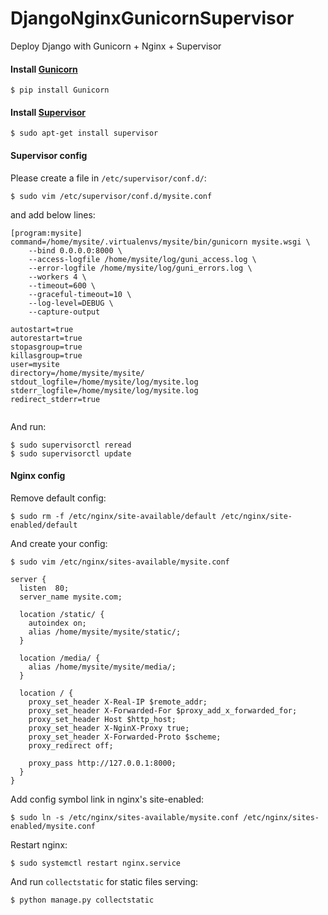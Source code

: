 # DjangoNginxGunicornSupervisor
Deploy Django with Gunicorn + Nginx + Supervisor

#### Install [Gunicorn](http://gunicorn.org/)

```
$ pip install Gunicorn
```

#### Install [Supervisor](http://supervisord.org)
```
$ sudo apt-get install supervisor
```


#### Supervisor config
Please create a file in `/etc/supervisor/conf.d/`:
```
$ sudo vim /etc/supervisor/conf.d/mysite.conf
```

and add below lines:

```
[program:mysite]
command=/home/mysite/.virtualenvs/mysite/bin/gunicorn mysite.wsgi \
    --bind 0.0.0.0:8000 \
    --access-logfile /home/mysite/log/guni_access.log \
    --error-logfile /home/mysite/log/guni_errors.log \
    --workers 4 \
    --timeout=600 \
    --graceful-timeout=10 \
    --log-level=DEBUG \
    --capture-output

autostart=true
autorestart=true
stopasgroup=true
killasgroup=true
user=mysite
directory=/home/mysite/mysite/
stdout_logfile=/home/mysite/log/mysite.log
stderr_logfile=/home/mysite/log/mysite.log
redirect_stderr=true


```

And run:
```
$ sudo supervisorctl reread
$ sudo supervisorctl update
```

#### Nginx config
Remove default config:

```
$ sudo rm -f /etc/nginx/site-available/default /etc/nginx/site-enabled/default
```
And create your config:
```
$ sudo vim /etc/nginx/sites-available/mysite.conf
```

```
server {
  listen  80;
  server_name mysite.com;

  location /static/ {
    autoindex on;
    alias /home/mysite/mysite/static/;
  }

  location /media/ {
    alias /home/mysite/mysite/media/;
  }

  location / {
    proxy_set_header X-Real-IP $remote_addr;
    proxy_set_header X-Forwarded-For $proxy_add_x_forwarded_for;
    proxy_set_header Host $http_host;
    proxy_set_header X-NginX-Proxy true;
    proxy_set_header X-Forwarded-Proto $scheme;
    proxy_redirect off;

    proxy_pass http://127.0.0.1:8000;
  }
}
```
Add config symbol link in nginx's site-enabled:
```
$ sudo ln -s /etc/nginx/sites-available/mysite.conf /etc/nginx/sites-enabled/mysite.conf
```
Restart nginx:
```
$ sudo systemctl restart nginx.service
```

And run `collectstatic` for static files serving:
```
$ python manage.py collectstatic
```



